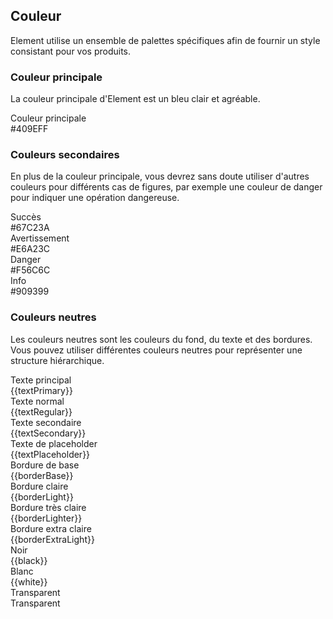 <script>
  import bus from '../../bus';
  import { tintColor } from '../../color.js';
  import { ACTION_USER_CONFIG_UPDATE } from '../../components/theme/constant.js';
  const varMap = {
    'primary': '$--color-primary',
    'success': '$--color-success',
    'warning': '$--color-warning',
    'danger': '$--color-danger',
    'info': '$--color-info',
    'white': '$--color-white',
    'black': '$--color-black',
    'textPrimary': '$--color-text-primary',
    'textRegular': '$--color-text-regular',
    'textSecondary': '$--color-text-secondary',
    'textPlaceholder': '$--color-text-placeholder',
    'borderBase': '$--border-color-base',
    'borderLight': '$--border-color-light',
    'borderLighter': '$--border-color-lighter',
    'borderExtraLight': '$--border-color-extra-light'
  };
  const original = {
    primary: '#409EFF',
    success: '#67C23A',
    warning: '#E6A23C',
    danger: '#F56C6C',
    info: '#909399',
    white: '#FFFFFF',
    black: '#000000',
    textPrimary: '#303133',
    textRegular: '#606266',
    textSecondary: '#909399',
    textPlaceholder: '#C0C4CC',
    borderBase: '#DCDFE6',
    borderLight: '#E4E7ED',
    borderLighter: '#EBEEF5',
    borderExtraLight: '#F2F6FC'
  };
  export default {
    created() {
      bus.$on(ACTION_USER_CONFIG_UPDATE, this.setGlobal);
    },
    mounted() {
      this.setGlobal();
    },
    methods: {
      tintColor(color, tint) {
        return tintColor(color, tint);
      },
      setGlobal() {
        if (window.userThemeConfig) {
          this.global = window.userThemeConfig.global;
        }
      }
    },
    data() {
      return {
        global: {},
        primary: '',
        success: '',
        warning: '',
        danger: '',
        info: '',
        white: '',
        black: '',
        textPrimary: '',
        textRegular: '',
        textSecondary: '',
        textPlaceholder: '',
        borderBase: '',
        borderLight: '',
        borderLighter: '',
        borderExtraLight: ''
      };
    },
    watch: {
      global: {
        immediate: true,
        handler(value) {
          Object.keys(original).forEach((o) => {
            if (value[varMap[o]]) {
              this[o] = value[varMap[o]];
            } else {
              this[o] = original[o];
            }
          });
        }
      }
    },
  }
</script>

## Couleur
Element utilise un ensemble de palettes spécifiques afin de fournir un style consistant pour vos produits.

### Couleur principale

La couleur principale d'Element est un bleu clair et agréable.

<el-row :gutter="12">
  <el-col :span="10" :xs="{span: 12}">
    <div class="demo-color-box" :style="{ background: primary }">Couleur principale
      <div class="value">#409EFF</div>
      <div class="bg-color-sub" :style="{ background: tintColor(primary, 0.9) }">
        <div
          class="bg-blue-sub-item"
          v-for="(item, key) in Array(8)"
          :key="key"
          :style="{ background: tintColor(primary, (key + 1) / 10) }"
        ></div>
      </div>
    </div>
  </el-col>
</el-row>

### Couleurs secondaires

En plus de la couleur principale, vous devrez sans doute utiliser d'autres couleurs pour différents cas de figures, par exemple une couleur de danger pour indiquer une opération dangereuse.

<el-row :gutter="12">
  <el-col :span="6" :xs="{span: 12}">
    <div class="demo-color-box" :style="{ background: success }">Succès
      <div class="value">#67C23A</div>
      <div class="bg-color-sub">
        <div
          class="bg-success-sub-item"
          v-for="(item, key) in Array(2)"
          :key="key"
          :style="{ background: tintColor(success, (key + 8) / 10) }"
        ></div>
      </div>
    </div>
  </el-col>
  <el-col :span="6" :xs="{span: 12}">
    <div class="demo-color-box" :style="{ background: warning }">Avertissement
      <div class="value">#E6A23C</div>
      <div class="bg-color-sub">
        <div
          class="bg-success-sub-item"
          v-for="(item, key) in Array(2)"
          :key="key"
          :style="{ background: tintColor(warning, (key + 8) / 10) }"
        ></div>
      </div>
    </div>
  </el-col>
  <el-col :span="6" :xs="{span: 12}">
    <div class="demo-color-box" :style="{ background: danger }">Danger
      <div class="value">#F56C6C</div>
      <div class="bg-color-sub">
        <div
          class="bg-success-sub-item"
          v-for="(item, key) in Array(2)"
          :key="key"
          :style="{ background: tintColor(danger, (key + 8) / 10) }"
        ></div>
      </div>
    </div>
  </el-col>
  <el-col :span="6" :xs="{span: 12}">
    <div class="demo-color-box" :style="{ background: info }">Info
      <div class="value">#909399</div>
      <div class="bg-color-sub">
        <div
          class="bg-success-sub-item"
          v-for="(item, key) in Array(2)"
          :key="key"
          :style="{ background: tintColor(info, (key + 8) / 10) }"
        ></div>
      </div>
    </div>
  </el-col>
</el-row>

### Couleurs neutres

Les couleurs neutres sont les couleurs du fond, du texte et des bordures. Vous pouvez utiliser différentes couleurs neutres pour représenter une structure hiérarchique.

<el-row :gutter="12">
  <el-col :span="6" :xs="{span: 12}">
    <div class="demo-color-box-group">
      <div class="demo-color-box demo-color-box-other"
      :style="{ background: textPrimary }"
      >Texte principal<div class="value">{{textPrimary}}</div></div>
      <div class="demo-color-box demo-color-box-other"
      :style="{ background: textRegular }"
      >
      Texte normal<div class="value">{{textRegular}}</div></div>
      <div class="demo-color-box demo-color-box-other"
      :style="{ background: textSecondary }"
      >Texte secondaire<div class="value">{{textSecondary}}</div></div>
      <div class="demo-color-box demo-color-box-other"
      :style="{ background: textPlaceholder }"
      >Texte de placeholder<div class="value">{{textPlaceholder}}</div></div>
    </div>
  </el-col>
  <el-col :span="6" :xs="{span: 12}">
    <div class="demo-color-box-group">
      <div class="demo-color-box demo-color-box-other demo-color-box-lite"
      :style="{ background: borderBase }"
      >Bordure de base<div class="value">{{borderBase}}</div></div>
      <div class="demo-color-box demo-color-box-other demo-color-box-lite"
      :style="{ background: borderLight }"
      >Bordure claire<div class="value">{{borderLight}}</div></div>
      <div class="demo-color-box demo-color-box-other demo-color-box-lite"
      :style="{ background: borderLighter }"
      >Bordure très claire<div class="value">{{borderLighter}}</div></div>
      <div class="demo-color-box demo-color-box-other demo-color-box-lite"
      :style="{ background: borderExtraLight }"
      >Bordure extra claire<div class="value">{{borderExtraLight}}</div></div>
    </div>
  </el-col>
  <el-col :span="6" :xs="{span: 12}">
    <div class="demo-color-box-group">
      <div
      class="demo-color-box demo-color-box-other"
      :style="{ background: black }"
      >Noir<div class="value">{{black}}</div></div>
      <div
      class="demo-color-box demo-color-box-other"
      :style="{ background: white, color: '#303133', border: '1px solid #eee' }"
      >Blanc<div class="value">{{white}}</div></div>
      <div class="demo-color-box demo-color-box-other bg-transparent">Transparent<div class="value">Transparent</div>
      </div>
    </div>
  </el-col>
</el-row>
